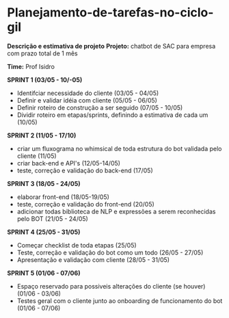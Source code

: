 # Planejamento-de-tarefas-no-ciclo-gil

**Descrição e estimativa de projeto**
**Projeto:** chatbot de SAC para empresa com prazo total de 1 mês 

**Time:** Prof Isidro

**SPRINT 1 (03/05 - 10/-05)**
- Identifciar necessidade do cliente (03/05 - 04/05)
- Definir e validar idéia com cliente  (05/05 - 06/05)
- Definir roteiro de construção a ser seguido (07/05 - 10/05)
- Dividir roteiro em etapas/sprints, definindo a estimativa de cada um (10/05)

**SPRINT 2 (11/05 - 17/10)**
- criar um fluxograma no whimsical de toda estrutura do bot validada pelo cliente (11/05)
- criar back-end e API's (12/05-14/05)
- teste, correção e validação do back-end (17/05)

**SPRINT 3 (18/05 - 24/05)**
- elaborar front-end (18/05-19/05)
- teste, correção e validação do front-end (20/05)
- adicionar todas biblioteca de NLP e expressões a serem reconhecidas pelo BOT (21/05 - 24/05)

**SPRINT 4 (25/05 - 31/05)**
- Começar checklist de toda etapas (25/05)
- Teste, correção e validação do bot como um todo (26/05 - 27/05)
- Apresentação e validação com cliente (28/05 - 31/05)

**SPRINT 5 (01/06 - 07/06)**
- Espaço reservado para possiveis alterações do cliente (se houver) (01/06 - 03/06)
- Testes geral com o cliente junto ao onboarding de funcionamento do bot (01/06 - 07/06) 
